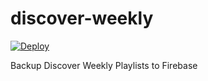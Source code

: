 # discover-weekly

[![Deploy](https://www.herokucdn.com/deploy/button.svg)](https://heroku.com/deploy)

Backup Discover Weekly Playlists to Firebase
